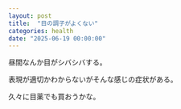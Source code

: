 ```yaml
---
layout: post
title:  "目の調子がよくない"
categories: health
date: "2025-06-19 00:00:00"
---
```


昼間なんか目がシバシバする。

表現が適切かわからないがそんな感じの症状がある。

久々に目薬でも買おうかな。

